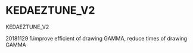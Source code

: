 # KEDAEZTUNE_V2
KEDAEZTUNE_V2

20181129
1.improve efficient of drawing GAMMA, reduce times of drawing GAMMA
